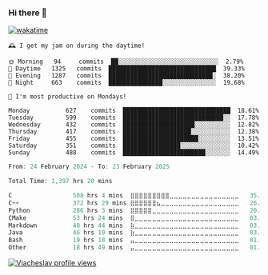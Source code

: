 ### Hi there 👋

[![wakatime](https://wakatime.com/badge/user/018c696b-0bdf-43bb-ab77-72c32d0bf4fe.svg)](https://wakatime.com/@018c696b-0bdf-43bb-ab77-72c32d0bf4fe)

<!-- README-STATS:START -->

```
🕰️ I get my jam on during the daytime!

🌞 Morning  	94     commits	██░░░░░░░░░░░░░░░░░░░░░░░░░░░░	2.79%
🌆 Daytime  	1325   commits	██████████████████████████████	39.33%
🌃 Evening  	1287   commits	█████████████████████████████░	38.20%
🌙 Night    	663    commits	███████████████░░░░░░░░░░░░░░░	19.68%
```

```
📅 I'm most productive on Mondays!

Monday      	627    commits	██████████████████████████████	18.61%
Tuesday     	599    commits	████████████████████████████░░	17.78%
Wednesday   	432    commits	████████████████████░░░░░░░░░░	12.82%
Thursday    	417    commits	███████████████████░░░░░░░░░░░	12.38%
Friday      	455    commits	█████████████████████░░░░░░░░░	13.51%
Saturday    	351    commits	████████████████░░░░░░░░░░░░░░	10.42%
Sunday      	488    commits	███████████████████████░░░░░░░	14.49%
```

<!-- README-STATS:END -->

<!--START_SECTION:waka-->

```C
From: 24 February 2024 - To: 23 February 2025

Total Time: 1,397 hrs 20 mins

C                 508 hrs 4 mins  ⣿⣿⣿⣿⣿⣿⣿⣿⣿⣀⣀⣀⣀⣀⣀⣀⣀⣀⣀⣀⣀⣀⣀⣀⣀   35.88 %
C++               372 hrs 29 mins ⣿⣿⣿⣿⣿⣿⣦⣀⣀⣀⣀⣀⣀⣀⣀⣀⣀⣀⣀⣀⣀⣀⣀⣀⣀   26.30 %
Python            286 hrs 3 mins  ⣿⣿⣿⣿⣿⣀⣀⣀⣀⣀⣀⣀⣀⣀⣀⣀⣀⣀⣀⣀⣀⣀⣀⣀⣀   20.20 %
CMake             53 hrs 24 mins  ⣿⣀⣀⣀⣀⣀⣀⣀⣀⣀⣀⣀⣀⣀⣀⣀⣀⣀⣀⣀⣀⣀⣀⣀⣀   03.77 %
Markdown          48 hrs 44 mins  ⣷⣀⣀⣀⣀⣀⣀⣀⣀⣀⣀⣀⣀⣀⣀⣀⣀⣀⣀⣀⣀⣀⣀⣀⣀   03.44 %
Java              46 hrs 19 mins  ⣷⣀⣀⣀⣀⣀⣀⣀⣀⣀⣀⣀⣀⣀⣀⣀⣀⣀⣀⣀⣀⣀⣀⣀⣀   03.27 %
Bash              19 hrs 18 mins  ⣤⣀⣀⣀⣀⣀⣀⣀⣀⣀⣀⣀⣀⣀⣀⣀⣀⣀⣀⣀⣀⣀⣀⣀⣀   01.36 %
Other             18 hrs 49 mins  ⣤⣀⣀⣀⣀⣀⣀⣀⣀⣀⣀⣀⣀⣀⣀⣀⣀⣀⣀⣀⣀⣀⣀⣀⣀   01.33 %
```

<!--END_SECTION:waka-->

[![Viacheslav profile views](https://u8views.com/api/v1/github/profiles/25109435/views/day-week-month-total-count.svg)](https://u8views.com/github/Mcublog)
